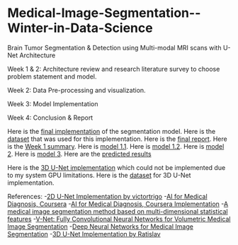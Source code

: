 # Medical-Image-Segmentation--Winter-in-Data-Science
Brain Tumor Segmentation &amp; Detection using Multi-modal MRI scans with U-Net Architecture

Week 1 & 2: Architecture review and research literature survey to choose problem statement and model.

Week 2: Data Pre-processing and visualization.

Week 3: Model Implementation

Week 4: Conclusion & Report

Here is the [final implementation](https://github.com/ShantanuWelling/Medical-Image-Segmentation--Winter-in-Data-Science/blob/main/WIDS2.ipynb) of the segmentation model.
Here is the [dataset](https://www.kaggle.com/datasets/mateuszbuda/lgg-mri-segmentation) that was used for this implementation.
Here is the [final report](https://github.com/ShantanuWelling/Medical-Image-Segmentation--Winter-in-Data-Science/blob/main/WiDS%20Report.pdf).
Here is the [Week 1 summary](https://github.com/ShantanuWelling/Medical-Image-Segmentation--Winter-in-Data-Science/blob/main/summary.pdf).
Here is [model 1.1](https://github.com/ShantanuWelling/Medical-Image-Segmentation--Winter-in-Data-Science/blob/main/2D_firstrun.hdf5).
Here is [model 1.2](https://github.com/ShantanuWelling/Medical-Image-Segmentation--Winter-in-Data-Science/blob/main/2D_secondrun.hdf5).
Here is [model 2](https://github.com/ShantanuWelling/Medical-Image-Segmentation--Winter-in-Data-Science/blob/main/model2_1.hdf5).
Here is [model 3](https://github.com/ShantanuWelling/Medical-Image-Segmentation--Winter-in-Data-Science/blob/main/model2.hdf5).
Here are the [predicted results](https://github.com/ShantanuWelling/Medical-Image-Segmentation--Winter-in-Data-Science/blob/main/predicted_result.zip)

Here is the [3D U-Net implementation](https://github.com/ShantanuWelling/Medical-Image-Segmentation--Winter-in-Data-Science/blob/main/wids.ipynb) which could not be implemented due to my system GPU limitations.
Here is the [dataset](https://www.kaggle.com/datasets/awsaf49/brats20-dataset-training-validation) for 3D U-Net implementation.

References:
-[2D U-Net Implementation by victortrigo](https://www.kaggle.com/code/victortrigo/u-net-brian-mri-segmentation/notebook)
-[AI for Medical Diagnosis, Coursera](https://www.coursera.org/learn/ai-for-medical-diagnosis)
-[AI for Medical Diagnosis, Coursera Implementation](https://github.com/amanchadha/coursera-ai-for-medicine-specialization)
-[A medical image segmentation method based on multi-dimensional statistical features](https://doi.org/10.3389/fnins.2022.1009581)
-[V-Net: Fully Convolutional Neural Networks for Volumetric Medical Image Segmentation](https://arxiv.org/abs/1606.04797)
-[Deep Neural Networks for Medical Image Segmentation](https://www.hindawi.com/journals/jhe/2022/9580991/)
-[3D U-Net Implementation by Ratislav](https://www.kaggle.com/code/rastislav/3d-mri-brain-tumor-segmentation-u-net)
